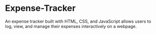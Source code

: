 # Expense-Tracker

An expense tracker built with HTML, CSS, and JavaScript allows users to log, view, and manage their expenses interactively on a webpage.

